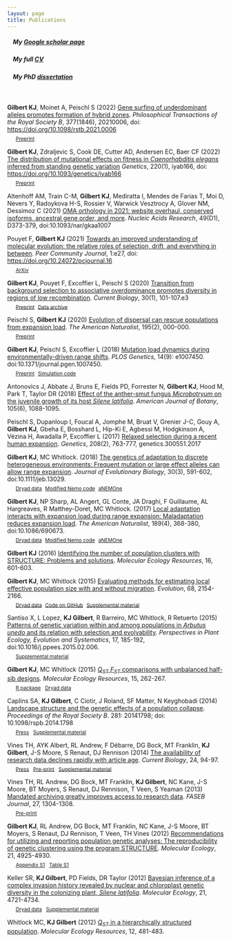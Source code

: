 ```yaml
---
layout: page
title: Publications
---
```


##### &nbsp;&nbsp;&nbsp; My [Google scholar page](http://scholar.google.ca/citations?user=qtirkigAAAAJ&hl=en)
##### &nbsp;&nbsp;&nbsp; My full [CV](https://github.com/kjgilbert/kjgilbert.github.io/raw/master/pdfs/KGilbert_CV.pdf)
##### &nbsp;&nbsp;&nbsp; My PhD [dissertation](https://open.library.ubc.ca/cIRcle/collections/ubctheses/24/items/1.0319242)

&nbsp;

**Gilbert KJ**, Moinet A, Peischl S (2022) [Gene surfing of underdominant alleles promotes formation of hybrid zones](https://royalsocietypublishing.org/doi/full/10.1098/rstb.2021.0006). *Philosophical Transactions of the Royal Society B*, 377(1846), 20210006, doi: https://doi.org/10.1098/rstb.2021.0006  
&nbsp;&nbsp;&nbsp;&nbsp; <sub>[Preprint](https://www.biorxiv.org/content/10.1101/2021.05.30.446372v1.abstract)</sub> 

**Gilbert KJ**, Zdraljevic S, Cook DE, Cutter AD, Andersen EC, Baer CF (2022) [The distribution of mutational effects on fitness in *Caenorhabditis elegans* inferred from standing genetic variation](https://academic.oup.com/genetics/article-abstract/220/1/iyab166/6383146?redirectedFrom=fulltext&login=false) *Genetics*, 220(1), iyab166, doi: https://doi.org/10.1093/genetics/iyab166  
&nbsp;&nbsp;&nbsp;&nbsp; <sub>[Preprint](https://www.biorxiv.org/content/10.1101/2020.10.26.355446v1)</sub> 

Altenhoff AM, Train C-M, **Gilbert KJ**, Mediratta I, Mendes de Farias T, Moi D, Nevers Y, Radoykova H-S, Rossier V, Warwick Vesztrocy A, Glover NM, Dessimoz C (2021) [OMA orthology in 2021: website overhaul, conserved isoforms, ancestral gene order, and more](https://academic.oup.com/nar/advance-article/doi/10.1093/nar/gkaa1007/5974092). *Nucleic Acids Research*, 49(D1), D373-379, doi:10.1093/nar/gkaa1007  

Pouyet F, **Gilbert KJ** (2021) [Towards an improved understanding of molecular evolution: the relative roles of selection, drift, and everything in between](https://evolbiol.peercommunityin.org/public/rec?id=219&reviews=True). *Peer Community Journal*, 1:e27, doi: https://doi.org/10.24072/pcjournal.16  
&nbsp;&nbsp;&nbsp;&nbsp; <sub>[ArXiv](https://arxiv.org/abs/1909.11490)</sub>

**Gilbert KJ**, Pouyet F, Excoffier L, Peischl S (2020) [Transition from background selection to associative overdominance promotes diversity in regions of low recombination](https://www.sciencedirect.com/science/article/pii/S0960982219315659?dgcid=author). *Current Biology*, 30(1), 101-107.e3  
&nbsp;&nbsp;&nbsp;&nbsp; <sub>[Preprint](https://www.biorxiv.org/content/10.1101/748004v1)</sub>  &nbsp;<sub>[Data archive](https://data.mendeley.com/datasets/rgp5xss3x9/1)</sub>

Peischl S, **Gilbert KJ** (2020) [Evolution of dispersal can rescue populations from expansion load](https://www.journals.uchicago.edu/doi/full/10.1086/705993). *The American Naturalist*, 195(2), 000-000.  
&nbsp;&nbsp;&nbsp;&nbsp; <sub>[Preprint](https://www.biorxiv.org/content/early/2018/11/30/483883)</sub>

**Gilbert KJ**, Peischl S, Excoffier L (2018) [Mutation load dynamics during environmentally-driven range shifts](https://journals.plos.org/plosgenetics/article?id=10.1371/journal.pgen.1007450). *PLOS Genetics*, 14(9): e1007450. doi:10.1371/journal.pgen.1007450.  
&nbsp;&nbsp;&nbsp;&nbsp; <sub>[Preprint](https://www.biorxiv.org/content/early/2018/05/29/333252)</sub> &nbsp;<sub>[Simulation code](https://github.com/kjgilbert/ExpLoad)</sub>

Antonovics J, Abbate J, Bruns E, Fields PD, Forrester N, **Gilbert KJ**, Hood M, Park T, Taylor DR (2018) [Effect of the anther-smut fungus *Microbotryum* on the juvenile growth of its host *Silene latifolia*](https://onlinelibrary.wiley.com/doi/abs/10.1002/ajb2.1114). *American Journal of Botany*, 105(6), 1088-1095.

Peischl S, Dupanloup I, Foucal A, Jomphe M, Bruat V, Grenier J-C, Gouy A, **Gilbert KJ**, Gbeha E, Bosshard L, Hip-Ki E, Agbessi M, Hodgkinson A, Vézina H, Awadalla P, Excoffier L (2017) [Relaxed selection during a recent human expansion](http://www.genetics.org/content/early/2017/11/28/genetics.117.300551). *Genetics*, 208(2), 763-777, genetics.300551.2017

**Gilbert KJ**, MC Whitlock. (2018) [The genetics of adaptation to discrete heterogeneous environments: Frequent mutation or large effect alleles can allow range expansion](http://onlinelibrary.wiley.com/doi/10.1111/jeb.13029/abstract). *Journal of Evolutionary Biology*, 30(3), 591-602, doi:10.1111/jeb.13029.  
&nbsp;&nbsp;&nbsp;&nbsp; <sub>[Dryad data](http://datadryad.org/resource/doi:10.5061/dryad.k6636)</sub> &nbsp;<sub>[Modified Nemo code](https://github.com/kjgilbert/NemoDispersalKernel)</sub> &nbsp;<sub>[aNEMOne](https://github.com/kjgilbert/aNEMOne)</sub>

**Gilbert KJ**, NP Sharp, AL Angert, GL Conte, JA Draghi, F Guillaume, AL Hargreaves, R Matthey-Doret, MC Whitlock. (2017) [Local adaptation interacts with expansion load during range expansion: Maladaptation reduces expansion load](http://www.journals.uchicago.edu/doi/full/10.1086/690673). *The American Naturalist*, 189(4), 368-380, doi:10.1086/690673.  
&nbsp;&nbsp;&nbsp;&nbsp; <sub>[Dryad data](http://datadryad.org/resource/doi:10.5061/dryad.k7c40)</sub> &nbsp;<sub>[Modified Nemo code](https://github.com/kjgilbert/NemoDispersalKernel)</sub> &nbsp;<sub>[aNEMOne](https://github.com/kjgilbert/aNEMOne)</sub>

**Gilbert KJ** (2016) [Identifying the number of population clusters with STRUCTURE: Problems and solutions](http://onlinelibrary.wiley.com/doi/10.1111/1755-0998.12521/abstract?campaign=woletoc). *Molecular Ecology Resources*, 16, 601-603.

**Gilbert KJ**, MC Whitlock (2015) [Evaluating methods for estimating local effective population size with and without migration](http://onlinelibrary.wiley.com/doi/10.1111/evo.12713/abstract). *Evolution*, 68, 2154-2166.  
&nbsp;&nbsp;&nbsp;&nbsp; <sub>[Dryad data](http://datadryad.org/resource/doi:10.5061/dryad.3r651)</sub> &nbsp;<sub>[Code on GitHub](https://github.com/kjgilbert/NeEstimation_Param-Conversion-Analysis)</sub> &nbsp;<sub>[Supplemental material](http://onlinelibrary.wiley.com/store/10.1111/evo.12713/asset/supinfo/evo12713-sup-0001-SuppMat.docx?v=1&s=cad9dc7cd08dec149fab881e443c0a122e1c1766)</sub>

Santiso X, L Lopez, **KJ Gilbert**, R Barreiro, MC Whitlock, R Retuerto (2015) [Patterns of genetic variation within and among populations in *Arbutus unedo* and its relation with selection and evolvability](http://www.sciencedirect.com/science/article/pii/S1433831915000190). *Perspectives in Plant Ecology, Evolution and Systematics*, 17, 185-192, doi:10.1016/j.ppees.2015.02.006.  
&nbsp;&nbsp;&nbsp;&nbsp; <sub>[Supplemental material](http://www.sciencedirect.com/science?_ob=MiamiMultiMediaURL&_method=helpContent&_fileExtension=docx&md5=f8e6c4ac22643002a1f51925e52db407)</sub>

**Gilbert KJ**, MC Whitlock (2015) [*Q<sub>ST</sub>* *F<sub>ST</sub>* comparisons with unbalanced half-sib designs](http://onlinelibrary.wiley.com/doi/10.1111/1755-0998.12303/abstract). *Molecular Ecology Resources*, 15, 262-267.  
&nbsp;&nbsp;&nbsp;&nbsp; <sub>[R package](https://github.com/kjgilbert/QstFstComp) &nbsp; [Dryad data](http://datadryad.org/resource/doi:10.5061/dryad.rm574)</sub>

Caplins SA, **KJ Gilbert**, C Ciotir, J Roland, SF Matter, N Keyghobadi (2014) [Landscape structure and the genetic effects of a population collapse](http://rspb.royalsocietypublishing.org/content/281/1796/20141798). *Proceedings of the Royal Society B*. 281: 20141798; doi: 10.1098/rspb.2014.1798  
&nbsp;&nbsp;&nbsp;&nbsp; <sub>[Press](http://www.futurity.org/butterflies-connections-genetic-diversity-785622/) &nbsp; [Supplemental material](http://rspb.royalsocietypublishing.org/highwire/filestream/47594/field_highwire_adjunct_files/0/rspb20141798supp1.doc)</sub>

Vines TH, AYK Albert, RL Andrew, F Débarre, DG Bock, MT Franklin, **KJ Gilbert**, J-S Moore, S Renaut, DJ Rennison (2014) [The availability of research data declines rapidly with article age](http://dx.doi.org/10.1016/j.cub.2013.11.014). *Current Biology*, 24, 94-97.  
&nbsp;&nbsp;&nbsp;&nbsp; <sub>[Press](http://www.altmetric.com/details.php?domain=www.cell.com&citation_id=1992755) &nbsp; [Pre-print](http://arxiv.org/abs/1312.5670) &nbsp; [Supplemental material](http://www.sciencedirect.com/science/MiamiMultiMediaURL/1-s2.0-S0960982213014000/1-s2.0-S0960982213014000-mmc1.pdf/272099/html/S0960982213014000/7d2f59ff30f7eb20b9ae60ecea288209/mmc1.pdf)</sub>

Vines TH, RL Andrew, DG Bock, MT Franklin, **KJ Gilbert**, NC Kane, J-S Moore, BT Moyers, S Renaut, DJ Rennison, T Veen, S Yeaman (2013) [Mandated archiving greatly improves access to research data](http://www.fasebj.org/content/early/2013/01/07/fj.12-218164.abstract). *FASEB Journal*, 27, 1304-1308.  
&nbsp;&nbsp;&nbsp;&nbsp; <sub>[Pre-print](http://arxiv.org/abs/1301.3744)</sub>

**Gilbert KJ**, RL Andrew, DG Bock, MT Franklin, NC Kane, J-S Moore, BT Moyers, S Renaut, DJ Rennison, T Veen, TH Vines (2012) [Recommendations for utilizing and reporting population genetic analyses: The reproducibility of genetic clustering using the program STRUCTURE](http://onlinelibrary.wiley.com/doi/10.1111/j.1365-294X.2012.05754.x/abstract). *Molecular Ecology*, 21, 4925-4930.  
&nbsp;&nbsp;&nbsp;&nbsp; <sub>[Appendix S1](http://onlinelibrary.wiley.com/store/10.1111/j.1365-294X.2012.05754.x/asset/supinfo/mec5754-sup-0001-AppendixS1.doc?v=1&s=0181b0d7b473e7eb9e90179531544d3fe0013641) &nbsp; [Table S1](http://onlinelibrary.wiley.com/store/10.1111/j.1365-294X.2012.05754.x/asset/supinfo/mec5754-sup-0002-TableS1.xlsx?v=1&s=ed6aaed3c9fd0f38dc51fb0e04c48d307f5f0f65)</sub>  

Keller SR, **KJ Gilbert**, PD Fields, DR Taylor (2012) [Bayesian inference of a complex invasion history revealed by nuclear and chloroplast genetic diversity in the colonizing plant, *Silene latifolia*](http://onlinelibrary.wiley.com/doi/10.1111/j.1365-294X.2012.05751.x/abstract). *Molecular Ecology*, 21, 4721-4734.  
&nbsp;&nbsp;&nbsp;&nbsp; <sub>[Dryad data](http://datadryad.org/resource/doi:10.5061/dryad.9r2h3) &nbsp; [Supplemental material](http://onlinelibrary.wiley.com/store/10.1111/j.1365-294X.2012.05751.x/asset/supinfo/mec5751-sup-0001-TableS1-S3-FigS1-S4.docx?v=1&s=1372fb9bbbc00306e2fb3efae8b7fd281464d89f)</sub>  

Whitlock MC, **KJ Gilbert** (2012) [*Q<sub>ST</sub>* in a hierarchically structured population](http://onlinelibrary.wiley.com/doi/10.1111/j.1755-0998.2012.03122.x/abstract). *Molecular Ecology Resources*, 12, 481-483.